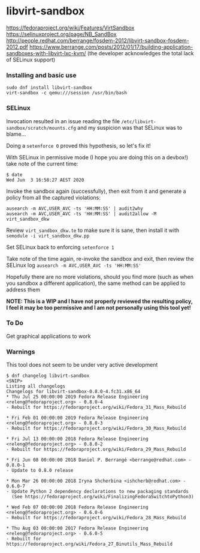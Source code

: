 # libvirt-sandbox

https://fedoraproject.org/wiki/Features/VirtSandbox
https://selinuxproject.org/page/NB_SandBox
http://people.redhat.com/berrange/fosdem-2012/libvirt-sandbox-fosdem-2012.pdf
https://www.berrange.com/posts/2012/01/17/building-application-sandboxes-with-libvirt-lxc-kvm/ (the developer acknowledges the total lack of SELinux support)

### Installing and basic use

```
sudo dnf install libvirt-sandbox
virt-sandbox -c qemu:///session /usr/bin/bash
```

### SELinux

Invocation resulted in an issue reading the file `/etc/libvirt-sandbox/scratch/mounts.cfg` and my suspicion was that SELinux was to blame...

Doing a `setenforce 0` proved this hypothesis, so let's fix it!

With SELinux in permissive mode (I hope you are doing this on a devbox!) take note of the current time:

```
$ date
Wed Jun  3 16:58:27 AEST 2020
```

Invoke the sandbox again (successfully), then exit from it and generate a policy from all the captured violations:

```
ausearch -m AVC,USER_AVC -ts 'HH:MM:SS' | audit2why
ausearch -m AVC,USER_AVC -ts 'HH:MM:SS' | audit2allow -M virt_sandbox_dkw
```

Review `virt_sandbox_dkw.te` to make sure it is sane, then install it with `semodule -i virt_sandbox_dkw.pp`

Set SELinux back to enforcing `setenforce 1`

Take note of the time again, re-invoke the sandbox and exit, then review the SELinux log `ausearch -m AVC,USER_AVC -ts 'HH:MM:SS'`

Hopefully there are no more violations, should you find more (such as when you sandbox a different application), the same method can be applied to address them

**NOTE: This is a WIP and I have not properly reviewed the resulting policy, I feel it may be too permissive and I am not personally using this tool yet!**

### To Do

Get graphical applications to work

### Warnings

This tool does not seem to be under very active development

```
$ dnf changelog libvirt-sandbox
<SNIP>
Listing all changelogs
Changelogs for libvirt-sandbox-0.8.0-4.fc31.x86_64
* Thu Jul 25 00:00:00 2019 Fedora Release Engineering <releng@fedoraproject.org> - 0.8.0-4
- Rebuilt for https://fedoraproject.org/wiki/Fedora_31_Mass_Rebuild

* Fri Feb 01 00:00:00 2019 Fedora Release Engineering <releng@fedoraproject.org> - 0.8.0-3
- Rebuilt for https://fedoraproject.org/wiki/Fedora_30_Mass_Rebuild

* Fri Jul 13 00:00:00 2018 Fedora Release Engineering <releng@fedoraproject.org> - 0.8.0-2
- Rebuilt for https://fedoraproject.org/wiki/Fedora_29_Mass_Rebuild

* Fri Jun 08 00:00:00 2018 Daniel P. Berrangé <berrange@redhat.com> - 0.8.0-1
- Update to 0.8.0 release

* Mon Mar 26 00:00:00 2018 Iryna Shcherbina <ishcherb@redhat.com> - 0.6.0-7
- Update Python 2 dependency declarations to new packaging standards
  (See https://fedoraproject.org/wiki/FinalizingFedoraSwitchtoPython3)

* Wed Feb 07 00:00:00 2018 Fedora Release Engineering <releng@fedoraproject.org> - 0.6.0-6
- Rebuilt for https://fedoraproject.org/wiki/Fedora_28_Mass_Rebuild

* Thu Aug 03 00:00:00 2017 Fedora Release Engineering <releng@fedoraproject.org> - 0.6.0-5
- Rebuilt for https://fedoraproject.org/wiki/Fedora_27_Binutils_Mass_Rebuild
```
